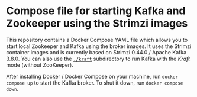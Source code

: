 # Compose file for starting Kafka and Zookeeper using the Strimzi images

This repository contains a Docker Compose YAML file which allows you to start local Zookeeper and Kafka using the broker images.
It uses the Strimzi container images and is currently based on Strimzi 0.44.0 / Apache Kafka 3.8.0.
You can also use the [`./kraft`](./kraft/) subdirectory to run Kafka with the _Kraft_ mode (without ZooKeeper).

After installing Docker / Docker Compose on your machine, run `docker compose up` to start the Kafka broker. To shut it down, run `docker compose down`.